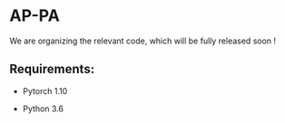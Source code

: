 # AP-PA

We are organizing the relevant code, which will be fully released soon !

## Requirements:

* Pytorch 1.10

* Python 3.6

